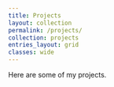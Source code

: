 ```yaml
---
title: Projects
layout: collection
permalink: /projects/
collection: projects
entries_layout: grid
classes: wide
---
```


Here are some of my projects.
